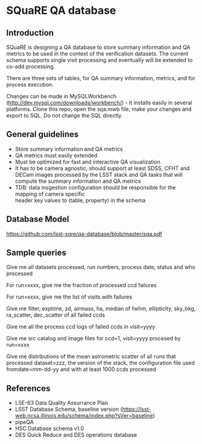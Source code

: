 # SQuaRE QA database

## Introduction
  
  SQuaRE is designing a QA database to store summary information 
  and QA metrics to be used in the context of the verification datasets. The current schema supports single visit processing and eventually  will be extended to co-add processing. 
  
  There are three sets of tables, for QA summary information, metrics, and for process execution.
  
  Changes can be made in MySQLWorkbench (http://dev.mysql.com/downloads/workbench/) - it installs easily in several platforms. Clone this repo, open the sqa.mwb file, make your changes and export to SQL. Do not change the SQL directly.

## General guidelines
  
  - Store summary information and QA metrics
  - QA metrics must easily extended 
  - Must be optimized for fast and interactive QA visualization
  - It has to be camera agnostic, should support at least SDSS, CFHT and DECam images processed by the LSST stack and QA tasks that will compute the summary information and QA metrics 
  - TDB: data insgestion configuration should be responsible for the mapping of camera specific  
    header key values to (table, property) in the schema

## Database Model

https://github.com/lsst-sqre/qa-database/blob/master/sqa.pdf

## Sample queries

Give me all datasets processed, run numbers, process date, status and who processed

For run=xxxx, give me the fraction of processed ccd failures

For run=xxxx, give me the list of visits with failures

Give me filter, exptime, zd, airmass, ha, median of fwhm, ellipticity, sky_bkg, ra_scatter, dec_scatter of all failed ccds

Give me all the process ccd logs of failed ccds in visit=yyyy

Give me src catalog and image files for ccd=1, visit=yyyy procesed by run=xxxx 

Give me distributions of the mean astrometric scatter of all runs that processed dataset=zzz, the version of the stack, the configuration file used fromdate=mm-dd-yy  and with at least 1000 ccds processed

 

## References
  - LSE-63 Data Quality Assurrance Plan
  - LSST Database Schema, baseline version (https://lsst-web.ncsa.illinois.edu/schema/index.php?sVer=baseline)
  - pipeQA
  - HSC Database schema v1.0 
  - DES Quick Reduce and DES operations database
